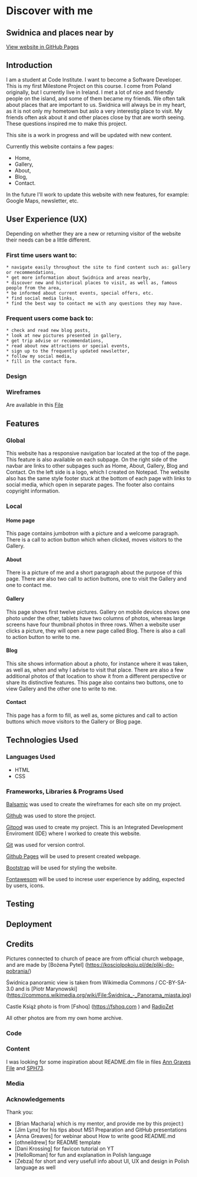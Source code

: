 # Discover with me
## Swidnica and places near by
[View website in GitHub Pages]()

## Introduction 

I am a student at Code Institute. I want to become a Software Developer. This is my first Milestone Project on this course. 
I come from Poland originally, but I currently live in Ireland. I met a lot of nice and friendly people on the island, and some of them became my friends. We often talk about places that are important to us. Swidnica will always be in my heart, as it is not only my hometown but aslo a very interestig place to visit. My friends often ask about it and other places close by that are worth seeing. These questions inspired me to make this project. 

This site is a work in progress and will be updated with new content. 

Currently this website contains a few pages:
* Home, 
* Gallery,
* About,
* Blog,
* Contact.  

In the future I'll work to update this website with new features, for example: Google Maps, newsletter, etc.

##  User Experience (UX)

Depending on whether they are a new or returning visitor of the website their needs can be a little different. 

### First time users want to:
    * navigate easily throughout the site to find content such as: gallery or recommendations, 
    * get more information about Swidnica and areas nearby,
    * discover new and historical places to visit, as well as, famous people from the area,  
    * be informed about current events, special offers, etc.
    * find social media links,
    * find the best way to contact me with any questions they may have.

### Frequent users come back to:
    * check and read new blog posts,
    * look at new pictures presented in gallery,
    * get trip advise or recommendations,
    * read about new attractions or special events,
    * sign up to the frequently updated newsletter,
    * follow my social media,
    * fill in the contact form.

### Design

### Wireframes 
  
  Are available in this [File](./full_size/discover_with_me.jpg)

## Features

### Global

This website has a responsive navigation bar located at the top of the page. This feature is also available on each subpage. On the right side of the navbar are links to other subpages such as Home, About, Gallery, Blog and Contact.  On the left side is a logo, which I created on Notepad. 
The website also has the same style footer stuck at the bottom of each page with links to social media, which open in separate pages. The footer also contains copyright information. 

### Local

#### Home page 
This page contains jumbotron with a picture and a welcome paragraph. There is a call to action button which when clicked, moves visitors to the Gallery.

#### About 
There is a picture of me and a short paragraph about the purpose of this page. There are also two call to action buttons, one to visit the Gallery and one to contact me.

#### Gallery
This page shows first twelve pictures. Gallery on mobile devices shows one photo under the other, tablets have two columns of photos, whereas large screens have four thumbnail photos in three rows. When a website user clicks a picture, they will open a new page called Blog. There is also a call to action button to write to me. 

#### Blog
This site shows information about a photo, for instance where it was taken, as well as, when and why I advise to visit that place. There are also a few additional photos of that location to show it from a different perspective or share its distinctive features. This page also contains two buttons, one to view Gallery and the other one to write to me.

#### Contact 
This page has a form to fill, as well as, some pictures and call to action buttons which move visitors to the Gallery or Blog page. 

## Technologies Used

### Languages Used

* HTML
* CSS

### Frameworks, Libraries & Programs Used

[Balsamic](https://balsamiq.com/wireframes/desktop/) 
was used to create the wireframes for each site on my project.

[Github](https://github.com/)
was used to store the project.

[Gitpod]()
was used to create my project. This is an Integrated Development Enviroment (IDE) where I worked to create this website.

[Git]()
was used for version control.

[Github Pages](https://pages.github.com/)
will be used to present created webpage.

[Bootstrap](https://getbootstrap.com/)
will be used for styling the website.

[Fontawesom](https://fontawesome.com/)
will be used to increse user experience by adding, expected by users, icons. 

## Testing

## Deployment

## Credits

Pictures connected to church of peace are from official church webpage, and are made by [Bożena Pytel] 
(https://kosciolpokoju.pl/de/pliki-do-pobrania/)

Świdnica panoramic view is taken from Wikimedia Commons / CC-BY-SA-3.0 and is  [Piotr Marynowski] (https://commons.wikimedia.org/wiki/File:Świdnica_-_Panorama_miasta.jpg) 

Castle Książ photo is from [Fshoq] (https://fshoq.com ) and [RadioZet](https://gfx.radiozet.pl/var/radiozet/storage/images/podroze/zamek-ksiaz-zwiedzanie-bilety-i-historia-zamku-ksiaz-w-walbrzychu/9583995-1-pol-PL/Zamek-Ksiaz-zwiedzanie-architektonicznej-perly-Walbrzycha_article.jpg)

All other photos are from my own home archive.

### Code



### Content

I was looking for some inspiration about README.dm file in files [Ann Graves File](https://github.com/AJGreaves/portrait-artist/blob/master/README.md) and [SPH73](https://github.com/SPH73/Santorini-nail-bar/blob/master/README.md).


### Media

### Acknowledgements

Thank you:
* [Brian Macharia] which is my mentor, and provide me by this project:)
* [Jim Lynx] for his tips about MS1 Preparation and GitHub  presentations
* [Anna Greaves] for webinar about How to write good README.md
* [othneildrew] for README template
* [Dani Krossing] for favicon tutorial on YT
* [HelloRoman] for fun and explanation in Polish language 
* [Zebza] for short and very usefull info about UI, UX and design in Polish         language as well







